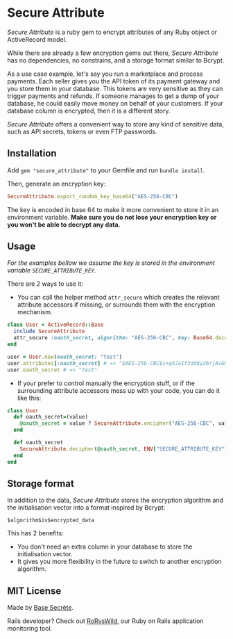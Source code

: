 # Secure Attribute

*Secure Attribute* is a ruby gem to encrypt attributes of any Ruby object or ActiveRecord model.

While there are already a few encryption gems out there, *Secure Attribute* has no dependencies, no constrains, and a storage format similar to Bcrypt.

As a use case example, let's say you run a marketplace and process payments. Each seller gives you the API token of its payment gateway and you store them in your database.
This tokens are very sensitive as they can trigger payments and refunds.
If someone manages to get a dump of your database, he could easily move money on behalf of your customers.
If your database column is encrypted, then it is a different story.

*Secure Attribute* offers a convenient way to store any kind of sensitive data, such as API secrets, tokens or even FTP passwords.

## Installation

Add `gem "secure_attribute"` to your Gemfile and run `bundle install`.

Then, generate an encryption key:

```ruby
SecureAttribute.export_random_key_base64("AES-256-CBC")
```

The key is encoded in base 64 to make it more convenient to store it in an environment variable.
**Make sure you do not lose your encryption key or you won't be able to decrypt any data.**

## Usage

*For the examples bellow we assume the key is stored in the environment variable `SECURE_ATTRIBUTE_KEY`.*

There are 2 ways to use it:

- You can call the helper method `attr_secure` which creates the relevant attribute accessors if missing, or surrounds them with the encryption mechanism.

```ruby
class User < ActiveRecord::Base
  include SecureAttribute
  attr_secure :oauth_secret, algorithm: "AES-256-CBC", key: Base64.decode64(ENV["SECURE_ATTRIBUTE_KEY"])
end

user = User.new(oauth_secret: "test")
user.attributes[:oauth_secret] # => "$AES-256-CBC$c+qXJa1f3dd8y26rjAvGNQ==$fhMvLkC7g+gaw5pxqpkFlQ=="
user.oauth_secret # => "test"
```

- If your prefer to control manually the encryption stuff, or if the surrounding attribute accessors mess up with your code, you can do it like this:

```ruby
class User
  def oauth_secret=(value)
    @oauth_secret = value ? SecureAttribute.encipher("AES-256-CBC", value, ENV["SECURE_ATTRIBUTE_KEY"]) : nil
  end

  def oauth_secret
    SecureAttribute.decipher(@oauth_secret, ENV["SECURE_ATTRIBUTE_KEY"]) if @oauth_secret
  end
end
```

## Storage format

In addition to the data, *Secure Attribute* stores the encryption algorithm and the initialisation vector into a format inspired by Bcrypt:

```
$algorithm$iv$encrypted_data
```

This has 2 benefits:
- You don't need an extra column in your database to store the initialisation vector.
- It gives you more flexibility in the future to switch to another encryption algorithm.

## MIT License

Made by [Base Secrète](https://basesecrete.com/en).

Rails developer? Check out [RoRvsWild](https://www.rorvswild.com), our Ruby on Rails application monitoring tool.
